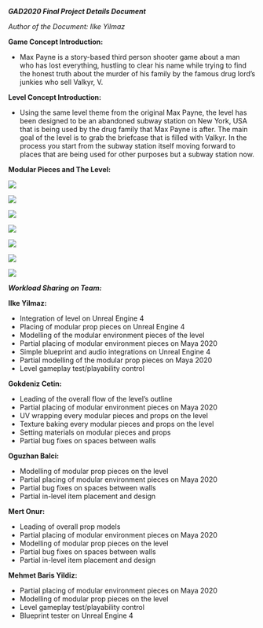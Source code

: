 ***GAD2020 Final Project Details Document*** 

*Author of the Document: Ilke Yilmaz* 

**Game Concept Introduction:** 

- Max Payne is a story-based third person shooter game about a man who has lost everything, hustling to clear his name while trying to find the honest truth about the murder of his family by the famous drug lord’s junkies who sell Valkyr, V. 

**Level Concept Introduction:** 

- Using the same level theme from the original Max Payne, the level has been designed to be an abandoned subway station on New York, USA that is being used by the drug family that Max Payne is after. The main goal of the level is to grab the briefcase that is filled with Valkyr. In the process you start from the subway station itself moving forward to places that are being used for other purposes but a subway station now. 

**Modular Pieces and The Level:** 

![](https://i.imgur.com/fBQF3I1.jpeg)

![](https://i.imgur.com/ZZ0DMzQ.jpeg)

![](https://i.imgur.com/op5eD2T.jpeg)

![](https://i.imgur.com/ZuCSkDH.jpeg)

![](https://i.imgur.com/InCa5ka.jpeg)

![](https://i.imgur.com/Sy4wy6I.jpeg)

![](https://i.imgur.com/RD9MaPA.jpeg)

***Workload Sharing on Team:***

**Ilke Yilmaz:**

- Integration of level on Unreal Engine 4 
- Placing of modular prop pieces on Unreal Engine 4 
- Modelling of the modular environment pieces of the level 
- Partial placing of modular environment pieces on Maya 2020 
- Simple blueprint and audio integrations on Unreal Engine 4 
- Partial modelling of the modular prop pieces on Maya 2020 
- Level gameplay test/playability control 

**Gokdeniz Cetin:**

- Leading of the overall flow of the level’s outline 
- Partial placing of modular environment pieces on Maya 2020 
- UV wrapping every modular pieces and props on the level 
- Texture baking every modular pieces and props on the level 
- Setting materials on modular pieces and props 
- Partial bug fixes on spaces between walls 

**Oguzhan Balci:** 

- Modelling of modular prop pieces on the level 
- Partial placing of modular environment pieces on Maya 2020 
- Partial bug fixes on spaces between walls 
- Partial in-level item placement and design 

**Mert Onur:** 

- Leading of overall prop models 
- Partial placing of modular environment pieces on Maya 2020 
- Modelling of modular prop pieces on the level 
- Partial bug fixes on spaces between walls 
- Partial in-level item placement and design 

**Mehmet Baris Yildiz:**

- Partial placing of modular environment pieces on Maya 2020 
- Modelling of modular prop pieces on the level 
- Level gameplay test/playability control 
- Blueprint tester on Unreal Engine 4 
